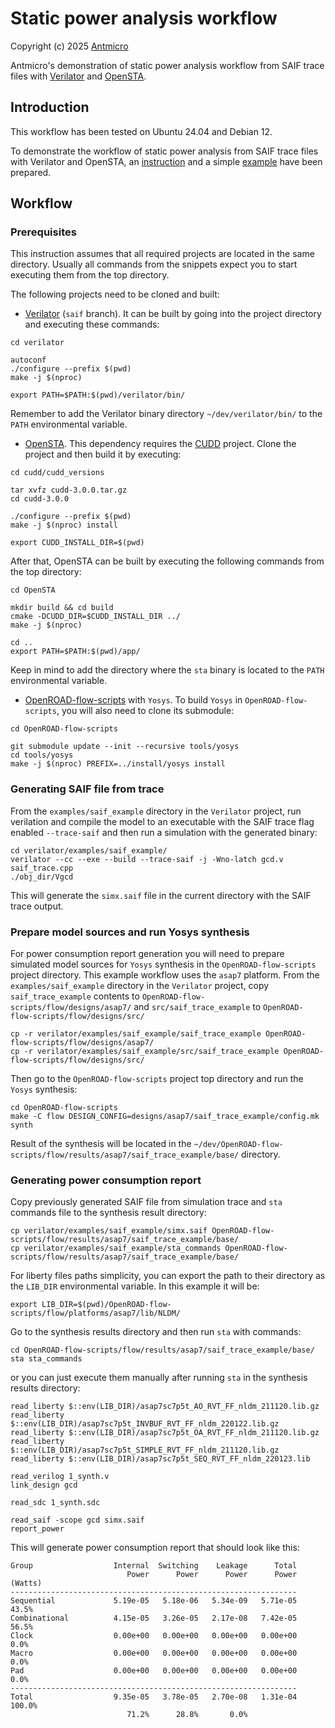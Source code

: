 # Static power analysis workflow

Copyright (c) 2025 [Antmicro](https://www.antmicro.com)

Antmicro's demonstration of static power analysis workflow from SAIF trace files with [Verilator](https://github.com/verilator/verilator) and [OpenSTA](https://github.com/The-OpenROAD-Project/OpenSTA).

## Introduction

This workflow has been tested on Ubuntu 24.04 and Debian 12.

To demonstrate the workflow of static power analysis from SAIF trace files with Verilator and OpenSTA, an [instruction](#workflow) and a simple [example](https://github.com/antmicro/verilator/tree/58f3d66076d5af8c2895f395a4a49deda075a580/examples/saif_example) have been prepared.

## Workflow

### Prerequisites

This instruction assumes that all required projects are located in the same directory. Usually all commands from the snippets expect you to start executing them from the top directory.

The following projects need to be cloned and built:

- [Verilator](https://github.com/antmicro/verilator) (`saif` branch). It can be built by going into the project directory and executing these commands:

<!-- name="build-verilator" -->
```
cd verilator

autoconf
./configure --prefix $(pwd)
make -j $(nproc)

export PATH=$PATH:$(pwd)/verilator/bin/
```

Remember to add the Verilator binary directory `~/dev/verilator/bin/` to the `PATH` environmental variable.

- [OpenSTA](https://github.com/The-OpenROAD-Project/OpenSTA). This dependency requires the [CUDD](https://github.com/davidkebo/cudd) project. Clone the project and then build it by executing:

<!-- name="build-cudd" -->
```
cd cudd/cudd_versions

tar xvfz cudd-3.0.0.tar.gz
cd cudd-3.0.0

./configure --prefix $(pwd)
make -j $(nproc) install

export CUDD_INSTALL_DIR=$(pwd)
```

After that, OpenSTA can be built by executing the following commands from the top directory:

<!-- name="build-open-sta" -->
```
cd OpenSTA

mkdir build && cd build
cmake -DCUDD_DIR=$CUDD_INSTALL_DIR ../
make -j $(nproc)

cd ..
export PATH=$PATH:$(pwd)/app/
```

Keep in mind to add the directory where the `sta` binary is located to the `PATH` environmental variable.

- [OpenROAD-flow-scripts](https://github.com/The-OpenROAD-Project/OpenROAD-flow-scripts) with `Yosys`. To build `Yosys` in `OpenROAD-flow-scripts`, you will also need to clone its submodule:

<!-- name="build-yosys" -->
```
cd OpenROAD-flow-scripts

git submodule update --init --recursive tools/yosys
cd tools/yosys
make -j $(nproc) PREFIX=../install/yosys install
```

### Generating SAIF file from trace

From the `examples/saif_example` directory in the `Verilator` project, run verilation and compile the model to an executable with the SAIF trace flag enabled `--trace-saif` and then run a simulation with the generated binary:

<!-- name="generate-saif-file" -->
```
cd verilator/examples/saif_example/
verilator --cc --exe --build --trace-saif -j -Wno-latch gcd.v saif_trace.cpp
./obj_dir/Vgcd
```

This will generate the `simx.saif` file in the current directory with the SAIF trace output.

### Prepare model sources and run Yosys synthesis

For power consumption report generation you will need to prepare simulated model sources for `Yosys` synthesis in the `OpenROAD-flow-scripts` project directory. This example workflow uses the `asap7` platform. From the `examples/saif_example` directory in the `Verilator` project, copy `saif_trace_example` contents to `OpenROAD-flow-scripts/flow/designs/asap7/` and `src/saif_trace_example` to `OpenROAD-flow-scripts/flow/designs/src/`

<!-- name="copy-model-sources" -->
```
cp -r verilator/examples/saif_example/saif_trace_example OpenROAD-flow-scripts/flow/designs/asap7/
cp -r verilator/examples/saif_example/src/saif_trace_example OpenROAD-flow-scripts/flow/designs/src/
```

Then go to the `OpenROAD-flow-scripts` project top directory and run the `Yosys` synthesis:

<!-- name="run-yosys-synthesis" -->
```
cd OpenROAD-flow-scripts
make -C flow DESIGN_CONFIG=designs/asap7/saif_trace_example/config.mk synth
```

Result of the synthesis will be located in the `~/dev/OpenROAD-flow-scripts/flow/results/asap7/saif_trace_example/base/` directory.

### Generating power consumption report

Copy previously generated SAIF file from simulation trace and `sta` commands file to the synthesis result directory:

<!-- name="copy-required-artifacts" -->
```
cp verilator/examples/saif_example/simx.saif OpenROAD-flow-scripts/flow/results/asap7/saif_trace_example/base/
cp verilator/examples/saif_example/sta_commands OpenROAD-flow-scripts/flow/results/asap7/saif_trace_example/base/
```

For liberty files paths simplicity, you can export the path to their directory as the `LIB_DIR` environmental variable. In this example it will be:

<!-- name="export-liberty-path" -->
```
export LIB_DIR=$(pwd)/OpenROAD-flow-scripts/flow/platforms/asap7/lib/NLDM/
```

Go to the synthesis results directory and then run `sta` with commands:

<!-- name="execute-sta-commands" -->
```
cd OpenROAD-flow-scripts/flow/results/asap7/saif_trace_example/base/
sta sta_commands
```

or you can just execute them manually after running `sta` in the synthesis results directory:

```
read_liberty $::env(LIB_DIR)/asap7sc7p5t_AO_RVT_FF_nldm_211120.lib.gz
read_liberty $::env(LIB_DIR)/asap7sc7p5t_INVBUF_RVT_FF_nldm_220122.lib.gz
read_liberty $::env(LIB_DIR)/asap7sc7p5t_OA_RVT_FF_nldm_211120.lib.gz
read_liberty $::env(LIB_DIR)/asap7sc7p5t_SIMPLE_RVT_FF_nldm_211120.lib.gz
read_liberty $::env(LIB_DIR)/asap7sc7p5t_SEQ_RVT_FF_nldm_220123.lib

read_verilog 1_synth.v
link_design gcd

read_sdc 1_synth.sdc

read_saif -scope gcd simx.saif
report_power
```

This will generate power consumption report that should look like this:

```
Group                  Internal  Switching    Leakage      Total
                          Power      Power      Power      Power (Watts)
----------------------------------------------------------------
Sequential             5.19e-05   5.18e-06   5.34e-09   5.71e-05  43.5%
Combinational          4.15e-05   3.26e-05   2.17e-08   7.42e-05  56.5%
Clock                  0.00e+00   0.00e+00   0.00e+00   0.00e+00   0.0%
Macro                  0.00e+00   0.00e+00   0.00e+00   0.00e+00   0.0%
Pad                    0.00e+00   0.00e+00   0.00e+00   0.00e+00   0.0%
----------------------------------------------------------------
Total                  9.35e-05   3.78e-05   2.70e-08   1.31e-04 100.0%
                          71.2%      28.8%       0.0%
```
